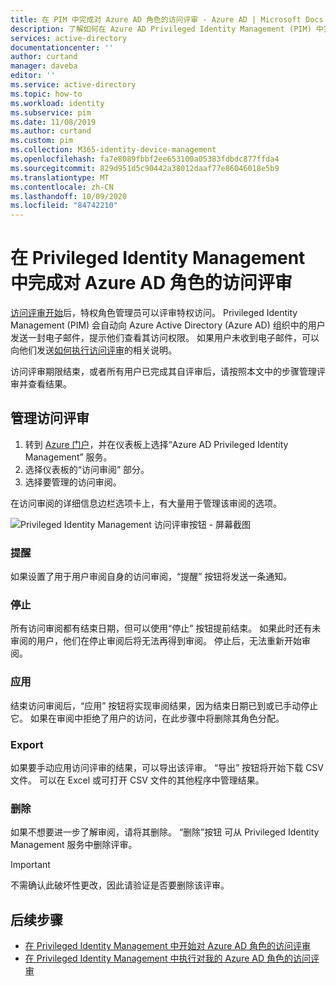 ```yaml
---
title: 在 PIM 中完成对 Azure AD 角色的访问评审 - Azure AD | Microsoft Docs
description: 了解如何在 Azure AD Privileged Identity Management (PIM) 中完成 Azure AD 角色的访问评审并查看结果
services: active-directory
documentationcenter: ''
author: curtand
manager: daveba
editor: ''
ms.service: active-directory
ms.topic: how-to
ms.workload: identity
ms.subservice: pim
ms.date: 11/08/2019
ms.author: curtand
ms.custom: pim
ms.collection: M365-identity-device-management
ms.openlocfilehash: fa7e8089fbbf2ee653100a05383fdbdc877ffda4
ms.sourcegitcommit: 829d951d5c90442a38012daaf77e86046018e5b9
ms.translationtype: MT
ms.contentlocale: zh-CN
ms.lasthandoff: 10/09/2020
ms.locfileid: "84742210"
---
```

# <a name="complete-an-access-review-of-azure-ad-roles-in-privileged-identity-management"></a>在 Privileged Identity Management 中完成对 Azure AD 角色的访问评审

[访问评审开始](pim-how-to-start-security-review.md)后，特权角色管理员可以评审特权访问。  Privileged Identity Management (PIM) 会自动向 Azure Active Directory (Azure AD) 组织中的用户发送一封电子邮件，提示他们查看其访问权限。 如果用户未收到电子邮件，可以向他们发送[如何执行访问评审](pim-how-to-perform-security-review.md)的相关说明。

访问评审期限结束，或者所有用户已完成其自评审后，请按照本文中的步骤管理评审并查看结果。

## <a name="manage-access-reviews"></a>管理访问评审

1. 转到 [Azure 门户](https://portal.azure.com/)，并在仪表板上选择“Azure AD Privileged Identity Management”  服务。
1. 选择仪表板的“访问审阅”  部分。
1. 选择要管理的访问审阅。

在访问审阅的详细信息边栏选项卡上，有大量用于管理该审阅的选项。

![Privileged Identity Management 访问评审按钮 - 屏幕截图](./media/pim-how-to-complete-review/review-buttons.png)

### <a name="remind"></a>提醒

如果设置了用于用户审阅自身的访问审阅，“提醒”  按钮将发送一条通知。

### <a name="stop"></a>停止

所有访问审阅都有结束日期，但可以使用“停止”  按钮提前结束。 如果此时还有未审阅的用户，他们在停止审阅后将无法再得到审阅。 停止后，无法重新开始审阅。

### <a name="apply"></a>应用

结束访问审阅后，“应用”  按钮将实现审阅结果，因为结束日期已到或已手动停止它。 如果在审阅中拒绝了用户的访问，在此步骤中将删除其角色分配。  

### <a name="export"></a>Export

如果要手动应用访问评审的结果，可以导出该评审。 “导出”  按钮将开始下载 CSV 文件。 可以在 Excel 或可打开 CSV 文件的其他程序中管理结果。

### <a name="delete"></a>删除

如果不想要进一步了解审阅，请将其删除。 “删除”按钮  可从 Privileged Identity Management 服务中删除评审。

> [!IMPORTANT]
> 不需确认此破坏性更改，因此请验证是否要删除该评审。

## <a name="next-steps"></a>后续步骤

- [在 Privileged Identity Management 中开始对 Azure AD 角色的访问评审](pim-how-to-start-security-review.md)
- [在 Privileged Identity Management 中执行对我的 Azure AD 角色的访问评审](pim-how-to-perform-security-review.md)
